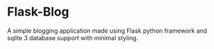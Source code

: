 # Flask-Blog
A simple blogging application made using Flask python framework and sqlite 3 database support with minimal styling.
